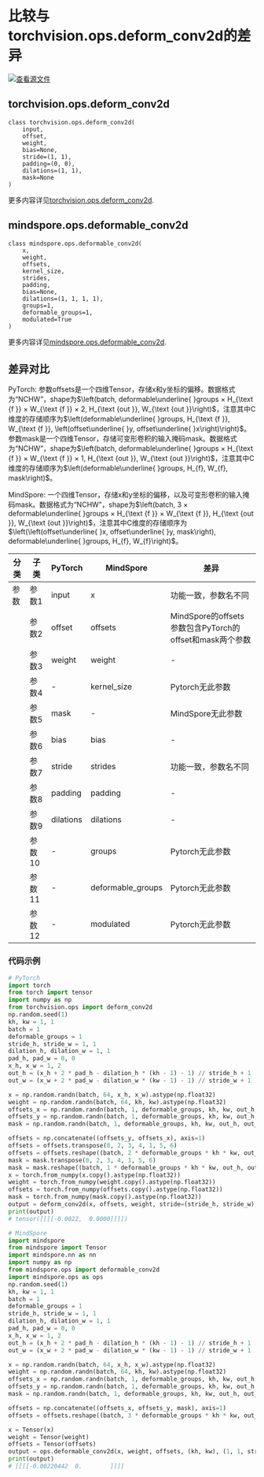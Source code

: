 # 比较与torchvision.ops.deform_conv2d的差异

[![查看源文件](https://mindspore-website.obs.cn-north-4.myhuaweicloud.com/website-images/r2.2/resource/_static/logo_source_en.svg)](https://gitee.com/mindspore/docs/blob/r2.2/docs/mindspore/source_en/note/api_mapping/pytorch_diff/deform_conv2d.md)

## torchvision.ops.deform_conv2d

```text
class torchvision.ops.deform_conv2d(
    input,
    offset,
    weight,
    bias=None,
    stride=(1, 1),
    padding=(0, 0),
    dilations=(1, 1),
    mask=None
)
```

更多内容详见[torchvision.ops.deform_conv2d](https://pytorch.org/vision/0.9/transforms.html#torchvision.ops.deform_conv2d.html).

## mindspore.ops.deformable_conv2d

```text
class mindspore.ops.deformable_conv2d(
    x,
    weight,
    offsets,
    kernel_size,
    strides,
    padding,
    bias=None,
    dilations=(1, 1, 1, 1),
    groups=1,
    deformable_groups=1,
    modulated=True
)
```

更多内容详见[mindspore.ops.deformable_conv2d](https://www.mindspore.cn/docs/zh-CN/r2.2/api_python/ops/mindspore.ops.deformable_conv2d.html).

## 差异对比

PyTorch: 参数offsets是一个四维Tensor，存储x和y坐标的偏移。数据格式为“NCHW”，shape为$\left(batch, deformable\underline{ }groups × H_{\text {f }} × W_{\text {f }} × 2, H_{\text {out }}, W_{\text {out }}\right)$，注意其中C维度的存储顺序为$\left(deformable\underline{ }groups, H_{\text {f }}, W_{\text {f }}, \left(offset\underline{ }y, offset\underline{ }x\right)\right)$。参数mask是一个四维Tensor，存储可变形卷积的输入掩码mask。数据格式为“NCHW”，shape为$\left(batch, deformable\underline{ }groups × H_{\text {f }} × W_{\text {f }} × 1, H_{\text {out }}, W_{\text {out }}\right)$，注意其中C维度的存储顺序为$\left(deformable\underline{ }groups, H_{f}, W_{f}, mask\right)$。

MindSpore: 一个四维Tensor，存储x和y坐标的偏移，以及可变形卷积的输入掩码mask。数据格式为“NCHW”，shape为$\left(batch, 3 × deformable\underline{ }groups × H_{\text {f }} × W_{\text {f }}, H_{\text {out }}, W_{\text {out }}\right)$，注意其中C维度的存储顺序为$\left(\left(offset\underline{ }x, offset\underline{ }y, mask\right), deformable\underline{ }groups, H_{f}, W_{f}\right)$。

| 分类 | 子类  | PyTorch | MindSpore | 差异                 |
| --- | --- | --- | --- |---|
| 参数 | 参数1 | input   | x        |  功能一致，参数名不同 |
|      | 参数2 | offset   | offsets        | MindSpore的offsets参数包含PyTorch的offset和mask两个参数 |
|      | 参数3 | weight   | weight        | - |
|      | 参数4 | -  | kernel_size        | Pytorch无此参数 |
|      | 参数5 | mask   | -        | MindSpore无此参数 |
|      | 参数6 | bias   | bias        | - |
|      | 参数7 | stride   | strides        | 功能一致，参数名不同 |
|      | 参数8 | padding   | padding        | - |
|      | 参数9 | dilations   | dilations        | - |
|      | 参数10 | -  | groups        | Pytorch无此参数 |
|      | 参数11 | -  | deformable_groups        | Pytorch无此参数 |
|      | 参数12 | -  | modulated        | Pytorch无此参数 |

### 代码示例

```python
# PyTorch
import torch
from torch import tensor
import numpy as np
from torchvision.ops import deform_conv2d
np.random.seed(1)
kh, kw = 1, 1
batch = 1
deformable_groups = 1
stride_h, stride_w = 1, 1
dilation_h, dilation_w = 1, 1
pad_h, pad_w = 0, 0
x_h, x_w = 1, 2
out_h = (x_h + 2 * pad_h - dilation_h * (kh - 1) - 1) // stride_h + 1
out_w = (x_w + 2 * pad_w - dilation_w * (kw - 1) - 1) // stride_w + 1

x = np.random.randn(batch, 64, x_h, x_w).astype(np.float32)
weight = np.random.randn(batch, 64, kh, kw).astype(np.float32)
offsets_x = np.random.randn(batch, 1, deformable_groups, kh, kw, out_h, out_w).astype(np.float32)
offsets_y = np.random.randn(batch, 1, deformable_groups, kh, kw, out_h, out_w).astype(np.float32)
mask = np.random.randn(batch, 1, deformable_groups, kh, kw, out_h, out_w).astype(np.float32)

offsets = np.concatenate((offsets_y, offsets_x), axis=1)
offsets = offsets.transpose(0, 2, 3, 4, 1, 5, 6)
offsets = offsets.reshape((batch, 2 * deformable_groups * kh * kw, out_h, out_w))
mask = mask.transpose(0, 2, 3, 4, 1, 5, 6)
mask = mask.reshape((batch, 1 * deformable_groups * kh * kw, out_h, out_w))
x = torch.from_numpy(x.copy().astype(np.float32))
weight = torch.from_numpy(weight.copy().astype(np.float32))
offsets = torch.from_numpy(offsets.copy().astype(np.float32))
mask = torch.from_numpy(mask.copy().astype(np.float32))
output = deform_conv2d(x, offsets, weight, stride=(stride_h, stride_w), padding=(pad_h, pad_w), dilation=(dilation_h, dilation_w), mask=mask)
print(output)
# tensor([[[[-0.0022,  0.0000]]]])

# MindSpore
import mindspore
from mindspore import Tensor
import mindspore.nn as nn
import numpy as np
from mindspore.ops import deformable_conv2d
import mindspore.ops as ops
np.random.seed(1)
kh, kw = 1, 1
batch = 1
deformable_groups = 1
stride_h, stride_w = 1, 1
dilation_h, dilation_w = 1, 1
pad_h, pad_w = 0, 0
x_h, x_w = 1, 2
out_h = (x_h + 2 * pad_h - dilation_h * (kh - 1) - 1) // stride_h + 1
out_w = (x_w + 2 * pad_w - dilation_w * (kw - 1) - 1) // stride_w + 1

x = np.random.randn(batch, 64, x_h, x_w).astype(np.float32)
weight = np.random.randn(batch, 64, kh, kw).astype(np.float32)
offsets_x = np.random.randn(batch, 1, deformable_groups, kh, kw, out_h, out_w).astype(np.float32)
offsets_y = np.random.randn(batch, 1, deformable_groups, kh, kw, out_h, out_w).astype(np.float32)
mask = np.random.randn(batch, 1, deformable_groups, kh, kw, out_h, out_w).astype(np.float32)

offsets = np.concatenate((offsets_x, offsets_y, mask), axis=1)
offsets = offsets.reshape((batch, 3 * deformable_groups * kh * kw, out_h, out_w))

x = Tensor(x)
weight = Tensor(weight)
offsets = Tensor(offsets)
output = ops.deformable_conv2d(x, weight, offsets, (kh, kw), (1, 1, stride_h, stride_w,), (pad_h, pad_h, pad_w, pad_w), dilations=(1, 1, dilation_h, dilation_w))
print(output)
# [[[[-0.00220442  0.        ]]]]
```
